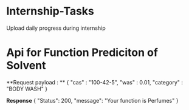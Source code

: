 # Internship-Tasks
Upload daily progress during internship

# Api for Function Prediciton of Solvent
**Request payload : **
      {
        "cas" : "100-42-5",
        "was" : 0.01,
        "category" : "BODY WASH"
    }

    
**Response**
    {
    "Status": 200,
    "message": "Your function is Perfumes"
    }


